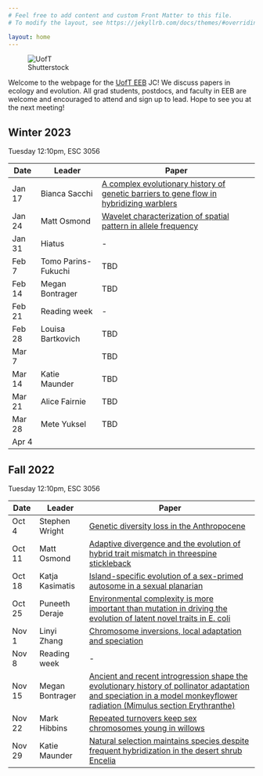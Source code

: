 ```yaml
---
# Feel free to add content and custom Front Matter to this file.
# To modify the layout, see https://jekyllrb.com/docs/themes/#overriding-theme-defaults

layout: home
---
```


<figure>
<img src="/images/uoft.jpg" alt="UofT">
<figcaption>Shutterstock</figcaption>
</figure>  

Welcome to the webpage for the [UofT EEB](https://eeb.utoronto.ca/) JC! We discuss papers in ecology and evolution. All grad students, postdocs, and faculty in EEB are welcome and encouraged to attend and sign up to lead. Hope to see you at the next meeting! 

## Winter 2023

Tuesday 12:10pm, ESC 3056

| Date | Leader | Paper |
|------|--------|-------|
| Jan 17 | Bianca Sacchi | [A complex evolutionary history of genetic barriers to gene flow in hybridizing warblers](https://www.biorxiv.org/content/10.1101/2022.11.14.516535v1.abstract) |
| Jan 24 | Matt Osmond | [Wavelet characterization of spatial pattern in allele frequency](https://www.biorxiv.org/content/10.1101/2022.03.21.485229v2)|
| Jan 31 | Hiatus | - |
| Feb 7 | Tomo Parins-Fukuchi | TBD |
| Feb 14 | Megan Bontrager | TBD |
| Feb 21 | Reading week | - |
| Feb 28 | Louisa Bartkovich | TBD |
| Mar 7 | | TBD |
| Mar 14 | Katie Maunder | TBD |
| Mar 21 | Alice Fairnie | TBD |
| Mar 28 | Mete Yuksel | TBD |
| Apr 4 | | |

## Fall 2022

Tuesday 12:10pm, ESC 3056

| Date | Leader | Paper |
|------|--------|-------|
| Oct 4 | Stephen Wright | [Genetic diversity loss in the Anthropocene](https://doi.org/10.1126/science.abn5642)|
| Oct 11 | Matt Osmond | [ Adaptive divergence and the evolution of hybrid trait mismatch in threespine stickleback](https://doi.org/10.1002/evl3.264) | 
| Oct 18 | Katja Kasimatis | [Island-specific evolution of a sex-primed autosome in a sexual planarian](https://www.nature.com/articles/s41586-022-04757-3) |
| Oct 25 | Puneeth Deraje | [Environmental complexity is more important than mutation in driving the evolution of latent novel traits in E. coli](https://www.nature.com/articles/s41467-022-33634-w) |
| Nov 1 | Linyi Zhang | [Chromosome inversions, local adaptation and speciation](https://doi.org/10.1534/genetics.105.047985) |
| Nov 8 | Reading week | - |
| Nov 15 | Megan Bontrager | [Ancient and recent introgression shape the evolutionary history of pollinator adaptation and speciation in a model monkeyflower radiation (Mimulus section Erythranthe)](https://doi.org/10.1371/journal.pgen.1009095) |
| Nov 22 | Mark Hibbins | [Repeated turnovers keep sex chromosomes young in willows](https://doi.org/10.1186/s13059-022-02769-w) |
| Nov 29 | Katie Maunder | [Natural selection maintains species despite frequent hybridization in the desert shrub Encelia](https://www.pnas.org/doi/abs/10.1073/pnas.2001337117) |
